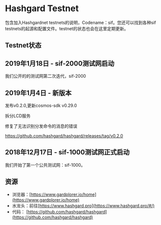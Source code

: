 # Hashgard Testnet
包含加入Hashgardnet testnets的说明，Codename：sif。您还可以找到各种sif testnets的起源和配置文件。testnet的状态也会在这里定期更新。

## Testnet状态

## 2019年1月18日 - sif-2000测试网启动
我们公开的的测试网第二次迭代，sif-2000

## 2019年1月4日 - 新版本 
发布v0.2.0,更新cosmos-sdk v0.29.0

拆分LCD服务

修复了无法识别分发命令的消息的错误

https://github.com/hashgard/hashgard/releases/tag/v0.2.0


## 2018年12月17日 - sif-1000测试网正式启动
我们开始了第一个公共测试网：sif-1000。






## 资源
- 浏览器：[https://www.gardplorer.io/home](https://www.gardplorer.io/home)
- 水龙头：前往[https://www.hashgard.pro](https://www.hashgard.pro/#/)
- 代码： [https://github.com/hashgard/hashgard](https://github.com/hashgard/hashgard)
